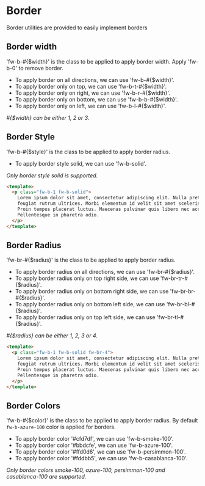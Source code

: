 # Border

Border utilities are provided to easily implement borders

## Border width

'fw-b-#{$width}' is the class to be applied to apply border width. Apply 'fw-b-0' to remove border.

- To apply border on all directions, we can use 'fw-b-#{$width}'.
- To apply border only on top, we can use 'fw-b-t-#{$width}'.
- To apply border only on right, we can use 'fw-b-r-#{$width}'.
- To apply border only on bottom, we can use 'fw-b-b-#{$width}'.
- To apply border only on left, we can use 'fw-b-l-#{$width}'.

_#{$width} can be either 1, 2 or 3._

## Border Style

'fw-b-#{$style}' is the class to be applied to apply border radius.

- To apply border style solid, we can use 'fw-b-solid'.

_Only border style solid is supported._

```html live
<template>
  <p class="fw-b-1 fw-b-solid">
    Lorem ipsum dolor sit amet, consectetur adipiscing elit. Nulla pretium velit
    feugiat rutrum ultrices. Morbi elementum id velit sit amet scelerisque.
    Proin tempus placerat luctus. Maecenas pulvinar quis libero nec accumsan.
    Pellentesque in pharetra odio.
  </p>
</template>
```

## Border Radius

'fw-br-#{$radius}' is the class to be applied to apply border radius.

- To apply border radius on all directions, we can use 'fw-br-#{$radius}'.
- To apply border radius only on top right side, we can use 'fw-br-tr-#{$radius}'.
- To apply border radius only on bottom right side, we can use 'fw-br-br-#{$radius}'.
- To apply border radius only on bottom left side, we can use 'fw-br-bl-#{$radius}'.
- To apply border radius only on top left side, we can use 'fw-br-tl-#{$radius}'.

_#{$radius} can be either 1, 2, 3 or 4._

```html live
<template>
  <p class="fw-b-1 fw-b-solid fw-br-4">
    Lorem ipsum dolor sit amet, consectetur adipiscing elit. Nulla pretium velit
    feugiat rutrum ultrices. Morbi elementum id velit sit amet scelerisque.
    Proin tempus placerat luctus. Maecenas pulvinar quis libero nec accumsan.
    Pellentesque in pharetra odio.
  </p>
</template>
```

## Border Colors

'fw-b-#{$color}' is the class to be applied to apply border radius. By default `fw-b-azure-100` color is applied for borders.

- To apply border color '#cfd7df', we can use 'fw-b-smoke-100'.
- To apply border color '#bbdcfe', we can use 'fw-b-azure-100'.
- To apply border color '#ffd0d6', we can use 'fw-b-persimmon-100'.
- To apply border color '#fddbb5', we can use 'fw-b-casablanca-100'.

_Only border colors smoke-100, azure-100, persimmon-100 and casablanca-100 are supported._
